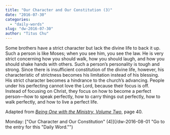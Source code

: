 ```yaml
---
title: "Our Character and Our Constitution (3)"
date: "2016-07-30"
categories: 
  - "daily-words"
slug: "dw-2016-07-30"
author: "Titus Chu"
---
```


Some brothers have a strict character but lack the divine life to back it up. Such a person is like Moses; when you see him, you see the law. He is very strict concerning how you should walk, how you should laugh, and how you should shake hands with others. Such a person’s personality is tough and strong. Since there is insufficient constitution of the divine life, however, his characteristic of strictness becomes his limitation instead of his blessing. His strict character becomes a hindrance to the church’s advancing. People under his perfecting cannot love the Lord, because their focus is off. Instead of focusing on Christ, they focus on how to become a perfect person—how to speak perfectly, how to carry things out perfectly, how to walk perfectly, and how to live a perfect life.

Adapted from _[Being One with the Ministry, Volume Two,](/book-one-with-the-ministry-vol-2/ "Go to the listing for this book.")_ page 40.

Monday: ["Our Character and Our Constitution" (4)](/dw-2016-08-01 "Go to the entry for this "Daily Word."")
